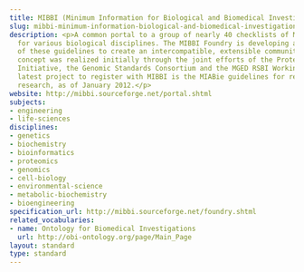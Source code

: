 ```yaml
---
title: MIBBI (Minimum Information for Biological and Biomedical Investigations)
slug: mibbi-minimum-information-biological-and-biomedical-investigations
description: <p>A common portal to a group of nearly 40 checklists of Minimum Information
  for various biological disciplines. The MIBBI Foundry is developing a cross-analysis
  of these guidelines to create an intercompatible, extensible community of standards.</p><p>The
  concept was realized initially through the joint efforts of the Proteomics Standards
  Initiative, the Genomic Standards Consortium and the MGED RSBI Working Groups. The
  latest project to register with MIBBI is the MIABie guidelines for reporting biofilm
  research, as of January 2012.</p>
website: http://mibbi.sourceforge.net/portal.shtml
subjects:
- engineering
- life-sciences
disciplines:
- genetics
- biochemistry
- bioinformatics
- proteomics
- genomics
- cell-biology
- environmental-science
- metabolic-biochemistry
- bioengineering
specification_url: http://mibbi.sourceforge.net/foundry.shtml
related_vocabularies:
- name: Ontology for Biomedical Investigations
  url: http://obi-ontology.org/page/Main_Page
layout: standard
type: standard
---
```


